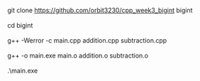 <!--문제 1번 bigint-->
git clone https://github.com/orbit3230/cpp_week3_bigint bigint   
<br>
cd bigint  
<br>
g++ -Werror -c main.cpp addition.cpp subtraction.cpp  
<br>
g++ -o main.exe main.o addition.o subtraction.o  
<br>
.\main.exe  
<br>